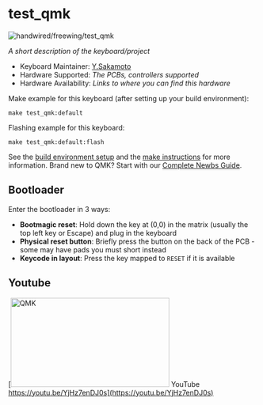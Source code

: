 # test_qmk

![handwired/freewing/test_qmk](https://i.imgur.com/9dz0Fku.png)

*A short description of the keyboard/project*

* Keyboard Maintainer: [Y.Sakamoto](https://github.com/FREEWING-JP)
* Hardware Supported: *The PCBs, controllers supported*
* Hardware Availability: *Links to where you can find this hardware*

Make example for this keyboard (after setting up your build environment):

    make test_qmk:default

Flashing example for this keyboard:

    make test_qmk:default:flash

See the [build environment setup](https://docs.qmk.fm/#/getting_started_build_tools) and the [make instructions](https://docs.qmk.fm/#/getting_started_make_guide) for more information. Brand new to QMK? Start with our [Complete Newbs Guide](https://docs.qmk.fm/#/newbs).

## Bootloader

Enter the bootloader in 3 ways:

* **Bootmagic reset**: Hold down the key at (0,0) in the matrix (usually the top left key or Escape) and plug in the keyboard
* **Physical reset button**: Briefly press the button on the back of the PCB - some may have pads you must short instead
* **Keycode in layout**: Press the key mapped to `RESET` if it is available

## Youtube
[<img src="https://img.youtube.com/vi/YjHz7enDJ0s/maxresdefault.jpg" title="QMK" width="320" height="180"> YouTube https://youtu.be/YjHz7enDJ0s](https://youtu.be/YjHz7enDJ0s)  
